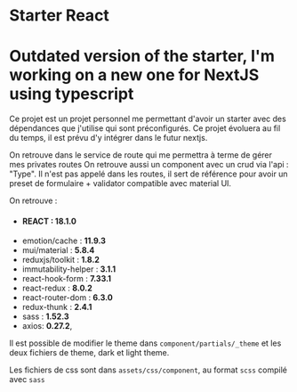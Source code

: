 # Starter React

# Outdated version of the starter, I'm working on a new one for NextJS using typescript

Ce projet est un projet personnel me permettant d'avoir un starter avec des dépendances que j'utilise qui sont préconfigurés.
Ce projet évoluera au fil du temps, il est prévu d'y intégrer dans le futur nextjs.

On retrouve dans le service de route qui me permettra à terme de gérer mes privates routes
On retrouve aussi un component avec un crud via l'api : "Type". Il n'est pas appelé dans les routes, il sert de référence pour avoir un preset de formulaire + validator compatible avec material UI.

On retrouve : 
- #### **REACT : 18.1.0**
- emotion/cache : **11.9.3**
- mui/material : **5.8.4**
- reduxjs/toolkit : **1.8.2**
- immutability-helper : **3.1.1**
- react-hook-form : **7.33.1**
- react-redux : **8.0.2**
- react-router-dom : **6.3.0**
- redux-thunk : **2.4.1**
- sass : **1.52.3**
- axios: **0.27.2**,


Il est possible de modifier le theme dans `component/partials/_theme` et les deux fichiers de theme, dark et light theme.

Les fichiers de css sont dans `assets/css/component`, au format `scss` compilé avec `sass`
